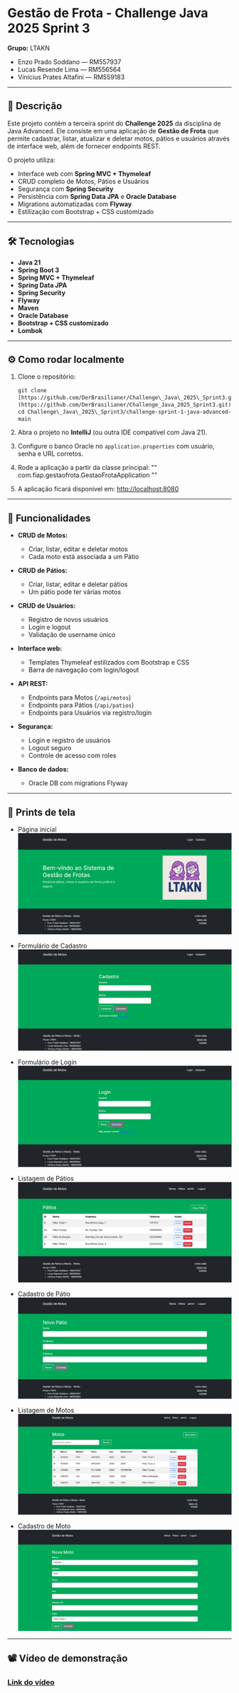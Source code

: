 # Gestão de Frota - Challenge Java 2025 Sprint 3

**Grupo:** LTAKN

* Enzo Prado Soddano — RM557937
* Lucas Resende Lima — RM556564
* Vinícius Prates Altafini — RM559183

---

## 📌 Descrição

Este projeto contém a terceira sprint do **Challenge 2025** da disciplina de Java Advanced.
Ele consiste em uma aplicação de **Gestão de Frota** que permite cadastrar, listar, atualizar e deletar motos, pátios e usuários através de interface web, além de fornecer endpoints REST.

O projeto utiliza:

* Interface web com **Spring MVC + Thymeleaf**
* CRUD completo de Motos, Pátios e Usuários
* Segurança com **Spring Security**
* Persistência com **Spring Data JPA** e **Oracle Database**
* Migrations automatizadas com **Flyway**
* Estilização com Bootstrap + CSS customizado

---

## 🛠️ Tecnologias

* **Java 21**
* **Spring Boot 3**
* **Spring MVC + Thymeleaf**
* **Spring Data JPA**
* **Spring Security**
* **Flyway**
* **Maven**
* **Oracle Database**
* **Bootstrap + CSS customizado**
* **Lombok**

---

## ⚙️ Como rodar localmente

1. Clone o repositório:
   ```
   git clone [https://github.com/DerBrasilianer/Challenge\_Java\_2025\_Sprint3.git](https://github.com/DerBrasilianer/Challenge_Java_2025_Sprint3.git)
   cd Challenge\_Java\_2025\_Sprint3/challenge-sprint-1-java-advanced-main
   ```

2. Abra o projeto no **IntelliJ** (ou outra IDE compatível com Java 21).

3. Configure o banco Oracle no `application.properties` com usuário, senha e URL corretos.

4. Rode a aplicação a partir da classe principal:
   ""
   com.fiap.gestaofrota.GestaoFrotaApplication
   ""

5. A aplicação ficará disponível em:
   [http://localhost:8080](http://localhost:8080)

---

## 👀 Funcionalidades

* **CRUD de Motos:**

    * Criar, listar, editar e deletar motos
    * Cada moto está associada a um Pátio

* **CRUD de Pátios:**

    * Criar, listar, editar e deletar pátios
    * Um pátio pode ter várias motos

* **CRUD de Usuários:**

    * Registro de novos usuários
    * Login e logout
    * Validação de username único

* **Interface web:**

    * Templates Thymeleaf estilizados com Bootstrap e CSS
    * Barra de navegação com login/logout

* **API REST:**

    * Endpoints para Motos (`/api/motos`)
    * Endpoints para Pátios (`/api/patios`)
    * Endpoints para Usuários via registro/login

* **Segurança:**

    * Login e registro de usuários
    * Logout seguro
    * Controle de acesso com roles

* **Banco de dados:**

    * Oracle DB com migrations Flyway

---

## 📸 Prints de tela

* Página inicial
  ![home](src/main/resources/static/prints/home.png)

* Formulário de Cadastro
  ![register](src/main/resources/static/prints/cadastro.png)

* Formulário de Login
![register](src/main/resources/static/prints/login.png)

* Listagem de Pátios
  ![patios-list](src/main/resources/static/prints/patios_list.png)

* Cadastro de Pátio
  ![patios-form](src/main/resources/static/prints/patios_form.png)

* Listagem de Motos
  ![patios-list](src/main/resources/static/prints/motos_list.png)

* Cadastro de Moto
  ![patios-form](src/main/resources/static/prints/motos_form.png)

---

## 📽️ Vídeo de demonstração

### [Link do vídeo](https://youtu.be/ckQmOTrJXrQ)